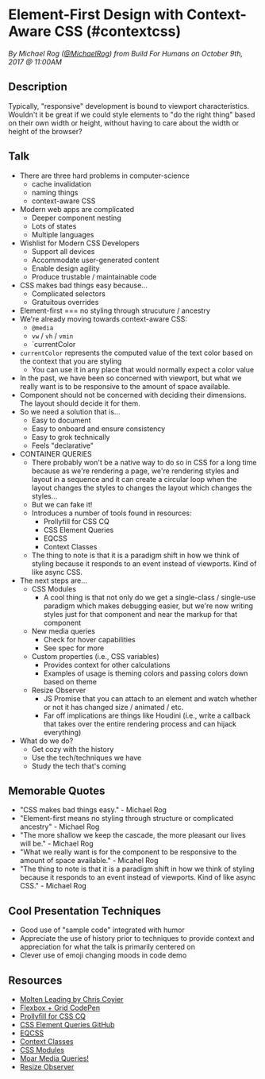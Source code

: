 # Element-First Design with Context-Aware CSS (#contextcss)
*By Michael Rog ([@MichaelRog](https://twitter.com/michaelrog)) from Build For Humans on October 9th, 2017 @ 11:00AM*

## Description

Typically, "responsive" development is bound to viewport characteristics. Wouldn't it be great if we could style elements to "do the right thing" based on their own width or height, without having to care about the width or height of the browser?

## Talk

- There are three hard problems in computer-science
    - cache invalidation
    - naming things
    - context-aware CSS
- Modern web apps are complicated
    - Deeper component nesting
    - Lots of states
    - Multiple languages
- Wishlist for Modern CSS Developers
    - Support all devices
    - Accommodate user-generated content
    - Enable design agility
    - Produce trustable / maintainable code
- CSS makes bad things easy because...
    - Complicated selectors
    - Gratuitous overrides
- Element-first === no styling through strucuture / ancestry
- We're already moving towards context-aware CSS:
    - `@media`
    - `vw` / `vh` / `vmin`
    - `currentColor
- `currentColor` represents the computed value of the text color based on the context that you are styling
    - You can use it in any place that would normally expect a color value
- In the past, we have been so concerned with viewport, but what we really want is to be responsive to the amount of space available.
- Component should not be concerned with deciding their dimensions. The layout should decide it for them.
- So we need a solution that is...
    - Easy to document
    - Easy to onboard and ensure consistency
    - Easy to grok technically
    - Feels "declarative"
- CONTAINER QUERIES
    - There probably won't be a native way to do so in CSS for a long time because as we're rendering a page, we're rendering styles and layout in a sequence and it can create a circular loop when the layout changes the styles to changes the layout which changes the styles...
    - But we can fake it!
    - Introduces a number of tools found in resources:
        - Prollyfill for CSS CQ
        - CSS Element Queries
        - EQCSS
        - Context Classes
    - The thing to note is that it is a paradigm shift in how we think of styling because it responds to an event instead of viewports. Kind of like async CSS.
- The next steps are...
    -  CSS Modules
        - A cool thing is that not only do we get a single-class / single-use paradigm which makes debugging easier, but we're now writing styles just for that component and near the markup for that component
    - New media queries
        - Check for hover capabilities
        - See spec for more
    - Custom properties (i.e., CSS variables)
        - Provides context for other calculations
        - Examples of usage is theming colors and passing colors down based on theme
    - Resize Observer
        - JS Promise that you can attach to an element and watch whether or not it has changed size / animated / etc.
        - Far off implications are things like Houdini (i.e., write a callback that takes over the entire rendering process and can hijack everything)
- What do we do?
    - Get cozy with the history
    - Use the tech/techniques we have
    - Study the tech that's coming

## Memorable Quotes

- "CSS makes bad things easy." - Michael Rog
- "Element-first means no styling through structure or complicated ancestry" - Michael Rog
- "The more shallow we keep the cascade, the more pleasant our lives will be." - Michael Rog
- "What we really want is for the component to be responsive to the amount of space available." - Micahel Rog
- "The thing to note is that it is a paradigm shift in how we think of styling because it responds to an event instead of viewports. Kind of like async CSS." - Michael Rog

## Cool Presentation Techniques

- Good use of "sample code" integrated with humor
- Appreciate the use of history prior to techniques to provide context and appreciation for what the talk is primarily centered on
- Clever use of emoji changing moods in code demo

## Resources

- [Molten Leading by Chris Coyier](https://css-tricks.com/molten-leading-css/)
- [Flexbox + Grid CodePen](https://codepen.io/snookca/pen/LWabjj)
- [Prollyfill for CSS CQ](https://github.com/ausi/cq-prolyfill)
- [CSS Element Queries GitHub](https://github.com/marcj/css-element-queries)
- [EQCSS](http://elementqueries.com/)
- [Context Classes](https://github.com/michaelrog/ContextClasses.js)
- [CSS Modules](https://github.com/css-modules/css-modules)
- [Moar Media Queries!](https://www.w3.org/TR/mediaqueries-4)
- [Resize Observer](https://developers.google.com/web/updates/2016/10/resizeobserver)
